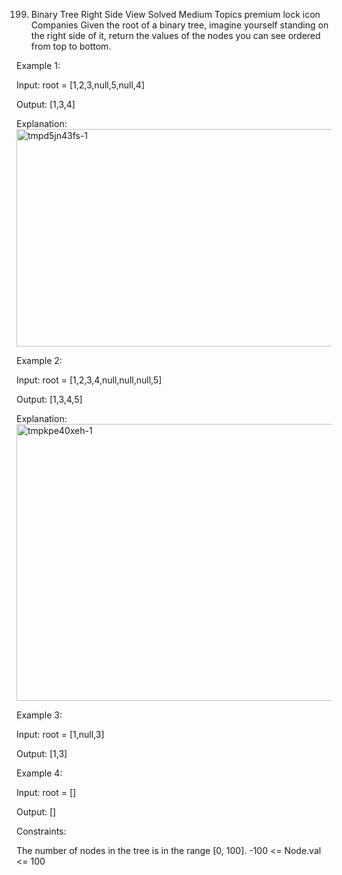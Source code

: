 199. Binary Tree Right Side View
Solved
Medium
Topics
premium lock icon
Companies
Given the root of a binary tree, imagine yourself standing on the right side of it, return the values of the nodes you can see ordered from top to bottom.

 

Example 1:

Input: root = [1,2,3,null,5,null,4]

Output: [1,3,4]

Explanation:
<img width="671" height="348" alt="tmpd5jn43fs-1" src="https://github.com/user-attachments/assets/83e24ea9-da6e-4a3a-8840-5e917c698a05" />



Example 2:

Input: root = [1,2,3,4,null,null,null,5]

Output: [1,3,4,5]

Explanation:
<img width="829" height="443" alt="tmpkpe40xeh-1" src="https://github.com/user-attachments/assets/9e85dede-28f1-4766-8da1-2de860a8bcd4" />



Example 3:

Input: root = [1,null,3]

Output: [1,3]

Example 4:

Input: root = []

Output: []

 

Constraints:

The number of nodes in the tree is in the range [0, 100].
-100 <= Node.val <= 100
